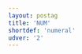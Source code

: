 ```yaml
---
layout: postag
title: 'NUM'
shortdef: 'numeral'
udver: '2'
---
```

<!-- Interlanguage links updated Út zář 29 20:42:56 CEST 2020 -->
